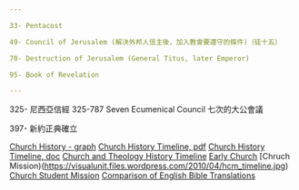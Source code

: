 ```yaml
---

33- Pentacost

49- Council of Jerusalem (解決外邦人信主後，加入教會要遵守的條件)（徒十五）

70- Destruction of Jerusalem (General Titus, later Emperor)

95- Book of Revelation

---
```


325- 尼西亞信經 325-787 Seven Ecumenical Council 七次的大公會議

397- 新約正典確立

[Church History - graph](http://ogdenchurchofchrist.org/wp-content/uploads/churchhistory.jpg)
[Church History Timeline, pdf](http://www.churchtimeline.com/Documents/ChurchTimeline.pdf)
[Church History Timeline, doc](http://www.churchtimeline.com/Documents/ChurchTimeline.doc)
[Church and Theology History Timeline](https://irrco.files.wordpress.com/2010/01/church_history1.pdf)
[Early Church](https://visualunit.files.wordpress.com/2010/09/early_church3.pdf)
[Chruch Mission)(https://visualunit.files.wordpress.com/2010/04/hcm_timeline.jpg)
[Church Student Mission](https://visualunit.files.wordpress.com/2010/03/student_mission2.jpg)
[Comparison of English Bible Translations](https://visualunit.files.wordpress.com/2010/09/trans_comparison.png)

